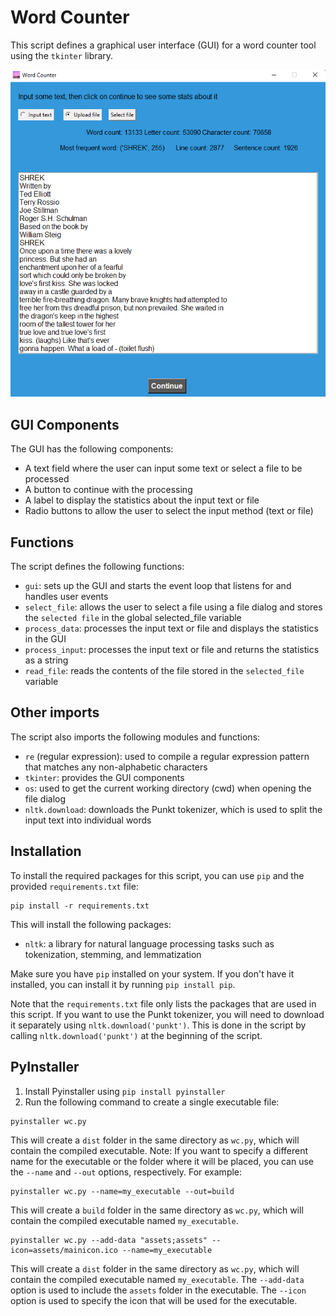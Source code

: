 # Word Counter 

This script defines a graphical user interface (GUI) for a word counter tool using the `tkinter` library.

![wc](assets/wc1.png)

## GUI Components

The GUI has the following components:
- A text field where the user can input some text or select a file to be processed
- A button to continue with the processing
- A label to display the statistics about the input text or file
- Radio buttons to allow the user to select the input method (text or file)

## Functions

The script defines the following functions:

- `gui`: sets up the GUI and starts the event loop that listens for and handles user events
- `select_file`: allows the user to select a file using a file dialog and stores the `selected file` in the global selected_file variable
- `process_data`: processes the input text or file and displays the statistics in the GUI
- `process_input`: processes the input text or file and returns the statistics as a string
- `read_file`: reads the contents of the file stored in the `selected_file` variable

## Other imports

The script also imports the following modules and functions:
- `re` (regular expression): used to compile a regular expression pattern that matches any non-alphabetic characters
- `tkinter`: provides the GUI components
- `os`: used to get the current working directory (cwd) when opening the file dialog
- `nltk.download`: downloads the Punkt tokenizer, which is used to split the input text into individual words

## Installation

To install the required packages for this script, you can use `pip` and the provided `requirements.txt` file:
```
pip install -r requirements.txt
```

This will install the following packages:
- `nltk`: a library for natural language processing tasks such as tokenization, stemming, and lemmatization

Make sure you have `pip` installed on your system. If you don't have it installed, you can install it by running `pip install pip`.

Note that the `requirements.txt` file only lists the packages that are used in this script. If you want to use the Punkt tokenizer, you will need to download it separately using `nltk.download('punkt')`. This is done in the script by calling `nltk.download('punkt')` at the beginning of the script.

## PyInstaller

1. Install Pyinstaller using `pip install pyinstaller`
2. Run the following command to create a single executable file:
```
pyinstaller wc.py
```
This will create a `dist` folder in the same directory as `wc.py`, which will contain the compiled executable.
Note: If you want to specify a different name for the executable or the folder where it will be placed, you can use the `--name` and `--out` options, respectively. For example:
```
pyinstaller wc.py --name=my_executable --out=build
```
This will create a `build` folder in the same directory as `wc.py`, which will contain the compiled executable named `my_executable`.
```
pyinstaller wc.py --add-data "assets;assets" --icon=assets/mainicon.ico --name=my_executable
```
This will create a `dist` folder in the same directory as `wc.py`, which will contain the compiled executable named `my_executable`. The `--add-data` option is used to include the `assets` folder in the executable. The `--icon` option is used to specify the icon that will be used for the executable.

